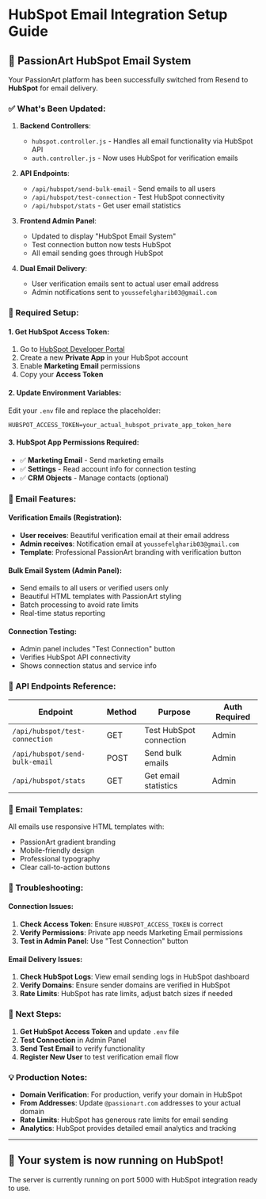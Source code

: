 # HubSpot Email Integration Setup Guide

## 🚀 PassionArt HubSpot Email System

Your PassionArt platform has been successfully switched from Resend to **HubSpot** for email delivery.

### ✅ What's Been Updated:

1. **Backend Controllers**: 
   - `hubspot.controller.js` - Handles all email functionality via HubSpot API
   - `auth.controller.js` - Now uses HubSpot for verification emails

2. **API Endpoints**:
   - `/api/hubspot/send-bulk-email` - Send emails to all users
   - `/api/hubspot/test-connection` - Test HubSpot connectivity
   - `/api/hubspot/stats` - Get user email statistics

3. **Frontend Admin Panel**:
   - Updated to display "HubSpot Email System"
   - Test connection button now tests HubSpot
   - All email sending goes through HubSpot

4. **Dual Email Delivery**:
   - User verification emails sent to actual user email address
   - Admin notifications sent to `youssefelgharib03@gmail.com`

### 🔧 Required Setup:

#### 1. Get HubSpot Access Token:
1. Go to [HubSpot Developer Portal](https://developers.hubspot.com/)
2. Create a new **Private App** in your HubSpot account
3. Enable **Marketing Email** permissions
4. Copy your **Access Token**

#### 2. Update Environment Variables:
Edit your `.env` file and replace the placeholder:
```env
HUBSPOT_ACCESS_TOKEN=your_actual_hubspot_private_app_token_here
```

#### 3. HubSpot App Permissions Required:
- ✅ **Marketing Email** - Send marketing emails
- ✅ **Settings** - Read account info for connection testing
- ✅ **CRM Objects** - Manage contacts (optional)

### 📧 Email Features:

#### **Verification Emails** (Registration):
- **User receives**: Beautiful verification email at their email address
- **Admin receives**: Notification email at `youssefelgharib03@gmail.com`
- **Template**: Professional PassionArt branding with verification button

#### **Bulk Email System** (Admin Panel):
- Send emails to all users or verified users only
- Beautiful HTML templates with PassionArt styling
- Batch processing to avoid rate limits
- Real-time status reporting

#### **Connection Testing**:
- Admin panel includes "Test Connection" button
- Verifies HubSpot API connectivity
- Shows connection status and service info

### 🔗 API Endpoints Reference:

| Endpoint | Method | Purpose | Auth Required |
|----------|--------|---------|---------------|
| `/api/hubspot/test-connection` | GET | Test HubSpot connection | Admin |
| `/api/hubspot/send-bulk-email` | POST | Send bulk emails | Admin |
| `/api/hubspot/stats` | GET | Get email statistics | Admin |

### 📝 Email Templates:

All emails use responsive HTML templates with:
- PassionArt gradient branding
- Mobile-friendly design
- Professional typography
- Clear call-to-action buttons

### 🔧 Troubleshooting:

#### Connection Issues:
1. **Check Access Token**: Ensure `HUBSPOT_ACCESS_TOKEN` is correct
2. **Verify Permissions**: Private app needs Marketing Email permissions
3. **Test in Admin Panel**: Use "Test Connection" button

#### Email Delivery Issues:
1. **Check HubSpot Logs**: View email sending logs in HubSpot dashboard
2. **Verify Domains**: Ensure sender domains are verified in HubSpot
3. **Rate Limits**: HubSpot has rate limits, adjust batch sizes if needed

### 🚀 Next Steps:

1. **Get HubSpot Access Token** and update `.env` file
2. **Test Connection** in Admin Panel
3. **Send Test Email** to verify functionality
4. **Register New User** to test verification email flow

### 💡 Production Notes:

- **Domain Verification**: For production, verify your domain in HubSpot
- **From Addresses**: Update `@passionart.com` addresses to your actual domain
- **Rate Limits**: HubSpot has generous rate limits for email sending
- **Analytics**: HubSpot provides detailed email analytics and tracking

---

## 🎉 Your system is now running on HubSpot!

The server is currently running on port 5000 with HubSpot integration ready to use.
